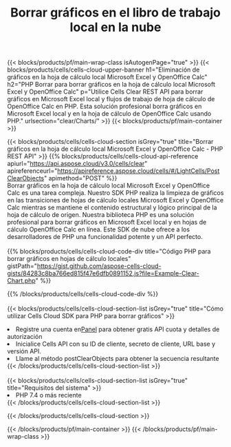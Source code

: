 ﻿---
title:  Borrar gráficos en el libro de trabajo local en la nube
description: API y SDK en la nube para borrar gráficos en Microsoft Excel y OpenOffice Calc. Borre gráficos en hojas de cálculo locales mediante Cells Cloud API. El SDK admite tipos de lenguajes de desarrollo. Incluyen Android, C#, Go, Java, NodeJS, Perl, PHP, Python, Ruby y Swift.
---
{{< blocks/products/pf/main-wrap-class isAutogenPage="true" >}}
{{< blocks/products/cells/cells-cloud-upper-banner h1="Eliminación de gráficos en la hoja de cálculo local Microsoft Excel y OpenOffice Calc" h2="PHP Borrar para borrar gráficos en la hoja de cálculo local Microsoft Excel y OpenOffice Calc" p="Utilice Cells Clear REST API para borrar gráficos en Microsoft Excel local y flujos de trabajo de hoja de cálculo de OpenOffice Calc en PHP. Esta solución profesional borra gráficos en Microsoft Excel local y en la hoja de cálculo de OpenOffice Calc usando PHP." urlsection="clear/Charts/" >}}
{{< blocks/products/pf/main-container >}}

{{< blocks/products/cells/cells-cloud-section isGrey="true" title="Borrar gráficos en la hoja de cálculo local Microsoft Excel y OpenOffice Calc - PHP REST API" >}}
{{% blocks/products/cells/cells-cloud-api-reference apiurl="https://api.aspose.cloud/v3.0/cells/clear" apireferenceurl="https://apireference.aspose.cloud/cells/#/LightCells/PostClearObjects" apimethod="POST" %}}
<br/>
Borrar gráficos en la hoja de cálculo local Microsoft Excel y OpenOffice Calc es una tarea compleja. Nuestro SDK PHP realiza la limpieza de gráficos en las transiciones de hojas de cálculo locales Microsoft Excel y OpenOffice Calc mientras se mantiene el contenido estructural y lógico principal de la hoja de cálculo de origen. Nuestra biblioteca PHP es una solución profesional para borrar gráficos en Microsoft Excel local y en hojas de cálculo OpenOffice Calc en línea. Este SDK de nube ofrece a los desarrolladores de PHP una funcionalidad potente y un API perfecto.
<br/>
<br/>
{{% blocks/products/cells/cells-cloud-code-div title="Código PHP para borrar gráficos en hojas de cálculo locales" gistPath="https://gist.github.com/aspose-cells-cloud-gists/84283c8ba766ed815f47e6dfb0891152.js?file=Example-Clear-Chart.php" %}}
  
{{% /blocks/products/cells/cells-cloud-code-div %}}
<br/>
<br/>
{{< blocks/products/cells/cells-cloud-section-list isGrey="true" title="Cómo utilizar Cells Cloud SDK para PHP para borrar gráficos" >}}
<li> Registre una cuenta en<a href="https://dashboard.aspose.cloud/">Panel</a> para obtener gratis API cuota y detalles de autorización</li>
<li>Inicialice Cells API con su ID de cliente, secreto de cliente, URL base y versión API.</li>
<li>Llame al método postClearObjects para obtener la secuencia resultante</li>
{{< /blocks/products/cells/cells-cloud-section-list >}}
<br/>
<br/>
{{< blocks/products/cells/cells-cloud-section-list isGrey="true" title="Requisitos del sistema" >}}
<li>PHP 7.4 o más reciente</li>
{{< /blocks/products/cells/cells-cloud-section-list >}}

{{< /blocks/products/cells/cells-cloud-section >}}

{{< /blocks/products/pf/main-container >}}
{{< /blocks/products/pf/main-wrap-class >}}
